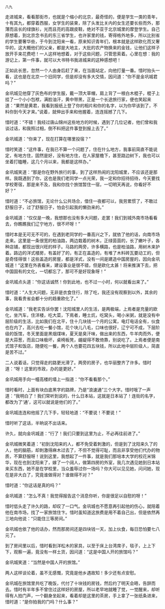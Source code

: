     八九 

   走进城来，看看那街市，也就是个缩小的北京，最奇怪的，便是学生一类的青年，十有其九，都穿着西服，女学生的装束，除了头发比关内的女生还要长些而外，那薄而且长的绿旗衫，光而且亮的高跟皮鞋，绝对不亚于北京城里的摩登学生。自己原想着，到北京念书去的东三省学生，也许家里的钱，寄得格外地多，所以比别省的学生要奢华些，于今到沈阳来一看，原来知识青年们，根本就是这样欧化而又奢华的，这大概他们的父亲，都是大地主，大批的农产物换来的金钱，让他们这样子放开手来花费吧！一人这样地想着，对于这些问题，只管思索着。心里在想：我的游记上，第一件事，就可以大书特书我进城来的这种感想吧！

   正如此长思，忽然一个人由身后赶了来，在当面站定，向他打量一番。惜时抬头一看，这也是在北京一个旧同学，但是却没有多大交情，因问道：“你不是金巩城君吗？”

   金巩城见他穿了灰色布的学生服，戴一顶大草帽，肩上背了一根白木棍子，棍子上挂了一个小小包袱，满脸油汗，黄中带黑，正是一个长途旅行家，便也笑起来道：“果然是黄君，我看到报纸上登了你的相片和你的名字，以为你早该到了，不料你到今天才来。”说着，就伸出手来和他握着，连连摇撼了几下。

   惜时道：“不错！我经过唐山锦州这些地方的时候，遇到了几位记者，他们曾和我谈过话，和我照过相，倒不料把这件事登到报上去了。”

   金巩城道：“你来了，现在打算在哪里投宿？”

   惜时笑道：“这件事，在我已不算一个问题了，住在什么地方，我事前简直不能说定，有地方住，固然是好，没有地方住，在人家屋檐下，甚至路边树下，我也可以坐着打瞌睡，这几个月以来，我都是这样办。”

   金巩城笑道：“那是你在野外旅行的事，到了这样热闹的沈阳城里，不应该还是那样。我既遇到了你，这也是我们老同学一点光荣，我一定和你招待招待，今天要找学校寄宿，那是来不及，我和你找个旅馆暂住一宿，一切明天再说，你看好不好？”

   惜时道：“不必旅馆，无论什么公共场合，借住一夜都可以，我劳累惯了，不敢过舒服日子，过了舒服日子，怕会引起我的懒劲来的。”

   金巩城道：“仅仅是一晚，我想那也没有多大问题，走罢！我们到城外南市场看看去，你瞧瞧我们辽宁地方，很不坏呀！”

   惜时本是无可无不可的，在遇到老同学的一番高兴之下，就依了他的话，向南市场走来。这里是一条很宽的柏油路，两边栽着的树木，正绿茵茵的，长了嫩叶子，各种店铺，都现出很兴旺的样子。马路的两旁，许多横路，也是柏油路，用树木来护着。路边的洋式楼房，有盖好了的，有正在盖造的，有堆了木料砖瓦要动工的，但是奇怪得很！这些盖造的房屋，都是洋式，没有一间是建造中国房屋的，因向金巩城道！“这里在外表看来，建设事业是很不错，但是欧化太甚！将来推演下去，把中国固有的文化，一切都忘了，那可不是好现象呀！”

   金巩城点头道：“你这话诚然！你到此地，也不过一小时，何以就看出来了。”

   惜时道：“人生大问题，无非是衣食住行，除了吃，我还没有观察到以外，其余的事，我看贵省会都十分的趋重欧化了。”

   金巩城道：“我老实告诉你罢！沈阳城里人的生活，是两极端，上焉者是充量的欧化，坐汽车，住洋楼，吃大菜，下焉者，睡土炕，吃窝头，喝小米粥，就是没有中层阶级的生活，比如我们在北平，住十几块钱一个月的公寓，电灯电话全有，伙食也在内了，高兴去吃一餐小馆，花个块儿八毛，口味也很好，辽宁可不成，下层阶级的饭馆，冬天里面是黑烟煤味，夏天是臭汗味，做出来的东西，牛羊肉而外，便是大蒜葱，而且口味极坏，桌椅板凳，龌龊得不敢倚靠，别说吃了。上焉者便是南式馆子和饭店，随便吃一餐，两个人也要花四五块钱，所以此地中层阶级人，简直是苦不过。”

   二人说着话，只觉得走的路更光滑了。两旁的房子，也华丽整齐了许多。惜时道：“呀！这里的市政，办的是更好。”

   金巩城用手向一幢高楼的墙上一指道：“你不看看那个。”

   惜时看时，上面有块白底黑字的路牌，乃是“浪速通”三个大字。惜时哦了一声道：“我明白了！我们常听到说的，什么日本站，这就是日本站了！连街的名字，都改为了‘通’，这可以就说是他们的了。”

   金巩城连连和他摇了几下手，轻轻地道：“不要说！不要说！”

   惜时听了这话，半晌说不出话来。

   许久，就向金巩城道：“行了！我们只要到这里为止，不必再往前进了。”

   金巩城微笑着道：“初到沈阳来的人，都不免受着刺激的，但是到了沈阳来久了的人，他的脑筋，却刺激得麻木过去了，不但不觉得可耻，而且非享受他们代办的物质，不算舒服呀！说到这里，我想起了一件事，就是我们那培本大学的校花米锦华，现在也到沈阳来了，嫁了一个阔人，做第四房的外室，我几次遇见她到日本站来买东西，她不是在学校里，当众羞辱过你一场吗？你大可以见见她，问问她，现在是非大白了，究竟谁做得对？谁做得不对？”

   惜时道：“你这话是真的吗？”

   金巩城道：“怎么不真！我觉得报告这个消息你听，你是很足以自慰的呀！”

   惜时低头走了许久的路，却叹了一口气。金巩城也不愿意再引起他的伤心，就陪着他在南市场，找了一家旅馆住卞。惜时虽知道这旅费是用不着自己出，但是依然再三地向他说：“只能住三等房间。”

   金巩城也依了他的话办，然而那房间还是四块钱一天，加上伙食，每日恐怕要七八元了。

   到了房间里以后，惜时看到洋松木的家具，以至于床上台湾席子，毯子，上上下下，观察一遍，竟没有一样土货，因问道：“这是中国人开的旅馆吗？”

   金巩城笑道：“当然是中国人开的旅馆。”

   两人这样谈论着，虽不无感慨，究竟是他乡遇故知！多少还有点安慰。

   金巩城在旅馆里共吃了晚饭，代付了十块钱的房钱，然后约了明天会晤，告辞而去。惜时有半年多不曾住过这样好的房屋，所以老早地就睡了觉，一觉醒来，却听得有人拍门声，一个翻身坐起来，看着却是这里的茶房，手上拿了一张纸条进来，惜时道：“是你拍我的门吗？什么事？”

